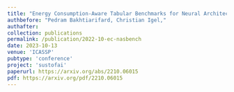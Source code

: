 ```yaml
---
title: "Energy Consumption-Aware Tabular Benchmarks for Neural Architecture Search"
authbefore: "Pedram Bakhtiarifard, Christian Igel," 
authafter: 
collection: publications
permalink: /publication/2022-10-ec-nasbench
date: 2023-10-13
venue: 'ICASSP'
pubtype: 'conference'
project: 'sustofai'
paperurl: https://arxiv.org/abs/2210.06015
pdf: https://arxiv.org/pdf/2210.06015
---
```

